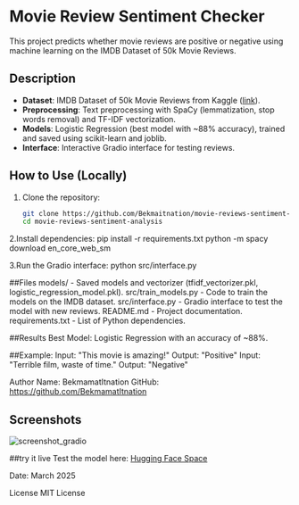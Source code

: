 # Movie Review Sentiment Checker

This project predicts whether movie reviews are positive or negative using machine learning on the IMDB Dataset of 50k Movie Reviews.

## Description
- **Dataset**: IMDB Dataset of 50k Movie Reviews from Kaggle ([link](https://www.kaggle.com/datasets/lakshmi25npathi/imdb-dataset-of-50k-movie-reviews)).
- **Preprocessing**: Text preprocessing with SpaCy (lemmatization, stop words removal) and TF-IDF vectorization.
- **Models**: Logistic Regression (best model with ~88% accuracy), trained and saved using scikit-learn and joblib.
- **Interface**: Interactive Gradio interface for testing reviews.

## How to Use (Locally)
1. Clone the repository:
   ```bash
   git clone https://github.com/Bekmaitnation/movie-reviews-sentiment-analysis.git
   cd movie-reviews-sentiment-analysis

2.Install dependencies:
   pip install -r requirements.txt
   python -m spacy download en_core_web_sm

3.Run the Gradio interface:
   python src/interface.py

##Files
models/ - Saved models and vectorizer (tfidf_vectorizer.pkl, logistic_regression_model.pkl).
src/train_models.py - Code to train the models on the IMDB dataset.
src/interface.py - Gradio interface to test the model with new reviews.
README.md - Project documentation.
requirements.txt - List of Python dependencies.

##Results
Best Model: Logistic Regression with an accuracy of ~88%.

##Example:
 Input: "This movie is amazing!"
 Output: "Positive"
 Input: "Terrible film, waste of time."
 Output: "Negative"

Author
Name: BekmamatItnation
GitHub: https://github.com/BekmamatItnation

## Screenshots
![screenshot_gradio](https://github.com/user-attachments/assets/0be04bb5-b6b6-4e09-9780-b3723c2d7027)

##try it live
Test the model here: [Hugging Face Space](https://huggingface.co/spaces/Blackmamat/Movie-review-sentiment)

Date: March 2025

License
MIT License

